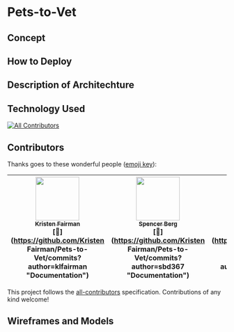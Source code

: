 # Pets-to-Vet

## Concept


## How to Deploy


## Description of Architechture


## Technology Used





[![All Contributors](https://img.shields.io/badge/all_contributors-7-orange.svg?style=flat-square)](#contributors)
## Contributors

Thanks goes to these wonderful people ([emoji key](https://github.com/kentcdodds/all-contributors#emoji-key)):

<!-- ALL-CONTRIBUTORS-LIST:START - Do not remove or modify this section -->
<!-- prettier-ignore -->
| [<img src="https://avatars1.githubusercontent.com/u/40179134?v=4" width="100px;"/><br /><sub><b>Kristen Fairman</b></sub>](https://github.com/klfairman)<br />[📖](https://github.com/Kristen Fairman/Pets-to-Vet/commits?author=klfairman "Documentation") | [<img src="https://avatars3.githubusercontent.com/u/12818787?v=4" width="100px;"/><br /><sub><b>Spencer Berg</b></sub>](https://github.com/sbd367)<br />[📖](https://github.com/Kristen Fairman/Pets-to-Vet/commits?author=sbd367 "Documentation") | [<img src="https://avatars2.githubusercontent.com/u/39205866?v=4" width="100px;"/><br /><sub><b>Chase Holladay</b></sub>](https://www.linkedin.com/in/chaseholladay/)<br />[📖](https://github.com/Kristen Fairman/Pets-to-Vet/commits?author=chaseholladay "Documentation") | [<img src="https://avatars0.githubusercontent.com/u/41357885?v=4" width="100px;"/><br /><sub><b>deenobahri12</b></sub>](https://github.com/deenobahri12)<br />[📖](https://github.com/Kristen Fairman/Pets-to-Vet/commits?author=deenobahri12 "Documentation") | [<img src="https://avatars1.githubusercontent.com/u/43099258?v=4" width="100px;"/><br /><sub><b>Yuval Ashkenazi</b></sub>](https://github.com/Yuvashkenazi)<br />[📖](https://github.com/Kristen Fairman/Pets-to-Vet/commits?author=Yuvashkenazi "Documentation") | [<img src="https://avatars3.githubusercontent.com/u/37755774?v=4" width="100px;"/><br /><sub><b>See Xiong</b></sub>](https://github.com/seeseexiong)<br />[📖](https://github.com/Kristen Fairman/Pets-to-Vet/commits?author=seeseexiong "Documentation") | [<img src="https://avatars0.githubusercontent.com/u/40916739?v=4" width="100px;"/><br /><sub><b>liavramirez21</b></sub>](https://github.com/liavramirez21)<br />[📖](https://github.com/Kristen Fairman/Pets-to-Vet/commits?author=liavramirez21 "Documentation") |
| :---: | :---: | :---: | :---: | :---: | :---: | :---: |
<!-- ALL-CONTRIBUTORS-LIST:END -->

This project follows the [all-contributors](https://github.com/kentcdodds/all-contributors) specification. Contributions of any kind welcome!


## Wireframes and Models

<img src="" href="#" alt="" />
<img src="" href="#" alt="" />
<img src="" href="#" alt="" />